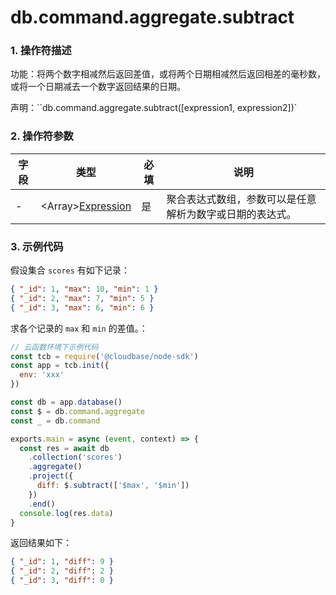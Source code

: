 # db.command.aggregate.subtract

### 1. 操作符描述

功能：将两个数字相减然后返回差值，或将两个日期相减然后返回相差的毫秒数，或将一个日期减去一个数字返回结果的日期。

声明：``db.command.aggregate.subtract([expression1, expression2])`

### 2. 操作符参数

| 字段 | 类型                                        | 必填 | 说明                                                     |
| ---- | ------------------------------------------- | ---- | -------------------------------------------------------- |
| -    | &lt;Array&gt;[Expression](../expression.md) | 是   | 聚合表达式数组，参数可以是任意解析为数字或日期的表达式。 |

### 3. 示例代码

假设集合 `scores` 有如下记录：

```json
{ "_id": 1, "max": 10, "min": 1 }
{ "_id": 2, "max": 7, "min": 5 }
{ "_id": 3, "max": 6, "min": 6 }
```

求各个记录的 `max` 和 `min` 的差值。：

```js
// 云函数环境下示例代码
const tcb = require('@cloudbase/node-sdk')
const app = tcb.init({
  env: 'xxx'
})

const db = app.database()
const $ = db.command.aggregate
const _ = db.command

exports.main = async (event, context) => {
  const res = await db
    .collection('scores')
    .aggregate()
    .project({
      diff: $.subtract(['$max', '$min'])
    })
    .end()
  console.log(res.data)
}
```

返回结果如下：

```json
{ "_id": 1, "diff": 9 }
{ "_id": 2, "diff": 2 }
{ "_id": 3, "diff": 0 }
```
